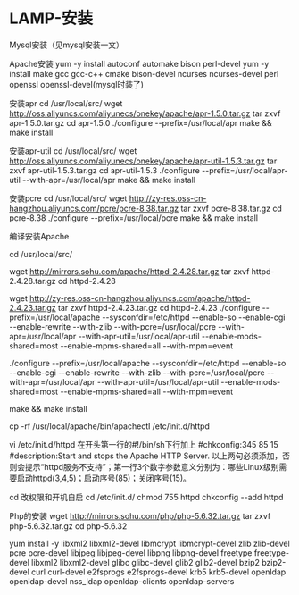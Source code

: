 # LAMP-安装

Mysql安装（见mysql安装一文）

Apache安装
yum -y install autoconf automake bison perl-devel 
yum -y install make gcc gcc-c++ cmake bison-devel ncurses ncurses-devel perl openssl openssl-devel(mysql时装了)

安装apr
cd /usr/local/src/
wget http://oss.aliyuncs.com/aliyunecs/onekey/apache/apr-1.5.0.tar.gz
tar zxvf apr-1.5.0.tar.gz
cd apr-1.5.0
./configure --prefix=/usr/local/apr
make && make install

安装apr-util
cd /usr/local/src/
wget http://oss.aliyuncs.com/aliyunecs/onekey/apache/apr-util-1.5.3.tar.gz
tar zxvf apr-util-1.5.3.tar.gz 
cd apr-util-1.5.3
./configure --prefix=/usr/local/apr-util --with-apr=/usr/local/apr
make && make install

安装pcre
cd /usr/local/src/
wget http://zy-res.oss-cn-hangzhou.aliyuncs.com/pcre/pcre-8.38.tar.gz 
tar zxvf pcre-8.38.tar.gz
cd pcre-8.38
./configure --prefix=/usr/local/pcre
make && make install


编译安装Apache

cd /usr/local/src/

wget http://mirrors.sohu.com/apache/httpd-2.4.28.tar.gz
tar zxvf httpd-2.4.28.tar.gz
cd httpd-2.4.28

wget http://zy-res.oss-cn-hangzhou.aliyuncs.com/apache/httpd-2.4.23.tar.gz 
tar zxvf httpd-2.4.23.tar.gz
cd httpd-2.4.23
./configure 
--prefix=/usr/local/apache 
--sysconfdir=/etc/httpd 
--enable-so 
--enable-cgi 
--enable-rewrite 
--with-zlib 
--with-pcre=/usr/local/pcre 
--with-apr=/usr/local/apr 
--with-apr-util=/usr/local/apr-util 
--enable-mods-shared=most 
--enable-mpms-shared=all 
--with-mpm=event

./configure --prefix=/usr/local/apache --sysconfdir=/etc/httpd --enable-so --enable-cgi --enable-rewrite --with-zlib --with-pcre=/usr/local/pcre --with-apr=/usr/local/apr --with-apr-util=/usr/local/apr-util --enable-mods-shared=most --enable-mpms-shared=all --with-mpm=event


make && make install

cp -rf /usr/local/apache/bin/apachectl /etc/init.d/httpd

vi /etc/init.d/httpd
在开头第一行的#!/bin/sh下行加上
#chkconfig:345 85 15
#description:Start and stops the Apache HTTP Server.
以上两句必须添加，否则会提示“httpd服务不支持”；第一行3个数字参数意义分别为：哪些Linux级别需要启动httpd(3,4,5)；启动序号(85)；关闭序号(15)。

cd 改权限和开机自启
cd /etc/init.d/
chmod 755 httpd
chkconfig --add httpd


Php的安装
wget http://mirrors.sohu.com/php/php-5.6.32.tar.gz
tar zxvf php-5.6.32.tar.gz
cd php-5.6.32

yum install -y libxml2 libxml2-devel libmcrypt libmcrypt-devel zlib zlib-devel pcre pcre-devel libjpeg libjpeg-devel libpng libpng-devel freetype freetype-devel libxml2 libxml2-devel glibc glibc-devel glib2 glib2-devel bzip2 bzip2-devel curl curl-devel e2fsprogs e2fsprogs-devel krb5 krb5-devel openldap openldap-devel nss_ldap openldap-clients openldap-servers











